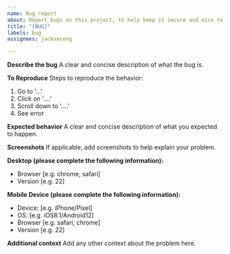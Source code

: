 ```yaml
---
name: Bug report
about: Report bugs on this project, to help keep it secure and nice to use
title: "[BUG]"
labels: bug
assignees: jackseceng

---
```


**Describe the bug**
A clear and concise description of what the bug is.

**To Reproduce**
Steps to reproduce the behavior:
1. Go to '...'
2. Click on '....'
3. Scroll down to '....'
4. See error

**Expected behavior**
A clear and concise description of what you expected to happen.

**Screenshots**
If applicable, add screenshots to help explain your problem.

**Desktop (please complete the following information):**
- Browser [e.g. chrome, safari]
- Version [e.g. 22]

**Mobile Device (please complete the following information):**
- Device: [e.g. iPhone/Pixel]
- OS: [e.g. iOS8.1/Android12]
- Browser [e.g. safari, chrome]
- Version [e.g. 22]

**Additional context**
Add any other context about the problem here.
